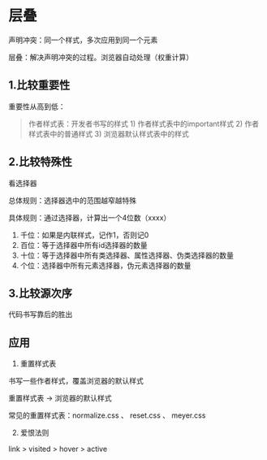 # 层叠

声明冲突：同一个样式，多次应用到同一个元素

层叠：解决声明冲突的过程。浏览器自动处理（权重计算）

## 1.比较重要性

重要性从高到低：
>作者样式表：开发者书写的样式
    1) 作者样式表中的important样式
    2) 作者样式表中的普通样式
    3) 浏览器默认样式表中的样式

## 2.比较特殊性
看选择器

总体规则：选择器选中的范围越窄越特殊

具体规则：通过选择器，计算出一个4位数（xxxx）
1. 千位：如果是内联样式，记作1，否则记0
2. 百位：等于选择器中所有id选择器的数量
3. 十位：等于选择器中所有类选择器、属性选择器、伪类选择器的数量
4. 个位：选择器中所有元素选择器，伪元素选择器的数量

## 3.比较源次序

代码书写靠后的胜出

## 应用

1. 重置样式表

书写一些作者样式，覆盖浏览器的默认样式

重置样式表 -> 浏览器的默认样式

常见的重置样式表：normalize.css 、 reset.css 、 meyer.css

2. 爱恨法则

link > visited > hover > active